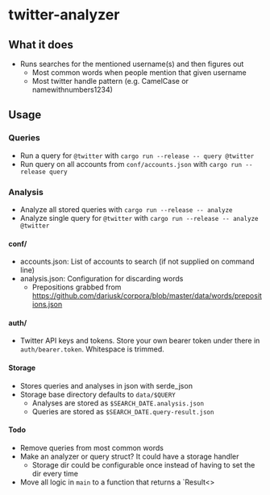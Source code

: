 # twitter-analyzer


## What it does
- Runs searches for the mentioned username(s) and then figures out
  - Most common words when people mention that given username
  - Most twitter handle pattern (e.g. CamelCase or namewithnumbers1234)

## Usage
### Queries
- Run a query for `@twitter` with `cargo run --release -- query @twitter`
- Run query on all accounts from `conf/accounts.json` with `cargo run --release query`

### Analysis
- Analyze all stored queries with `cargo run --release -- analyze`
- Analyze single query for `@twitter` with `cargo run --release -- analyze @twitter`

#### conf/
- accounts.json: List of accounts to search (if not supplied on command line)
- analysis.json: Configuration for discarding words
  - Prepositions grabbed from https://github.com/dariusk/corpora/blob/master/data/words/prepositions.json

#### auth/
- Twitter API keys and tokens. Store your own bearer token under there in `auth/bearer.token`. Whitespace is trimmed.

#### Storage
- Stores queries and analyses in json with serde_json
- Storage base directory defaults to `data/$QUERY`
  - Analyses are stored as `$SEARCH_DATE.analysis.json`
  - Queries are stored as `$SEARCH_DATE.query-result.json`


#### Todo
- Remove queries from most common words
- Make an analyzer or query struct? It could have a storage handler
  - Storage dir could be configurable once instead of having to set the dir every time
- Move all logic in `main` to a function that returns a `Result<>
